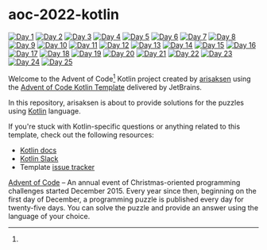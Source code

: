 # aoc-2022-kotlin

[![Day 1](https://img.shields.io/badge/Day--1-solved-green)](https://github.com/arisaksen/aoc-2022-kotlin/blob/main/src/Day01.kt)
[![Day 2](https://img.shields.io/badge/Day--2-solved-green)](https://github.com/arisaksen/aoc-2022-kotlin/blob/main/src/Day02.kt)
[![Day 3](https://img.shields.io/badge/Day--3-solved-green)](https://github.com/arisaksen/aoc-2022-kotlin/blob/main/src/Day03.kt)
[![Day 4](https://img.shields.io/badge/Day--4-solved-green)](https://github.com/arisaksen/aoc-2022-kotlin/blob/main/src/Day04.kt)
[![Day 5](https://img.shields.io/badge/Day--5-solved-green)](https://github.com/arisaksen/aoc-2022-kotlin/blob/main/src/Day05.kt)
[![Day 6](https://img.shields.io/badge/Day--6-solved-green)](https://github.com/arisaksen/aoc-2022-kotlin/blob/main/src/Day06.kt)
[![Day 7](https://img.shields.io/badge/Day--7-solved-green)](https://github.com/arisaksen/aoc-2022-kotlin/blob/main/src/Day07.kt)
[![Day 8](https://img.shields.io/badge/Day--8-solved-green)](https://github.com/arisaksen/aoc-2022-kotlin/blob/main/src/Day08.kt)
[![Day 9](https://img.shields.io/badge/Day--9-todo-yellow)](https://github.com/arisaksen/aoc-2022-kotlin/blob/main/src/Day09.kt)
[![Day 10](https://img.shields.io/badge/Day--10-todo-yellow)](https://github.com/arisaksen/aoc-2022-kotlin/blob/main/src/Day10.kt)
[![Day 11](https://img.shields.io/badge/Day--11-todo-yellow)](https://github.com/arisaksen/aoc-2022-kotlin/blob/main/src/Day11.kt)
[![Day 12](https://img.shields.io/badge/Day--12-todo-yellow)](https://github.com/arisaksen/aoc-2022-kotlin/blob/main/src/Day12.kt)
[![Day 13](https://img.shields.io/badge/Day--13-todo-yellow)](https://github.com/arisaksen/aoc-2022-kotlin/blob/main/src/Day13.kt)
[![Day 14](https://img.shields.io/badge/Day--14-todo-yellow)](https://github.com/arisaksen/aoc-2022-kotlin/blob/main/src/Day14.kt)
[![Day 15](https://img.shields.io/badge/Day--15-todo-yellow)](https://github.com/arisaksen/aoc-2022-kotlin/blob/main/src/Day15.kt)
[![Day 16](https://img.shields.io/badge/Day--16-todo-yellow)](https://github.com/arisaksen/aoc-2022-kotlin/blob/main/src/Day16.kt)
[![Day 17](https://img.shields.io/badge/Day--17-todo-yellow)](https://github.com/arisaksen/aoc-2022-kotlin/blob/main/src/Day17.kt)
[![Day 18](https://img.shields.io/badge/Day--18-todo-yellow)](https://github.com/arisaksen/aoc-2022-kotlin/blob/main/src/Day18.kt)
[![Day 19](https://img.shields.io/badge/Day--19-todo-yellow)](https://github.com/arisaksen/aoc-2022-kotlin/blob/main/src/Day19.kt)
[![Day 20](https://img.shields.io/badge/Day--20-todo-yellow)](https://github.com/arisaksen/aoc-2022-kotlin/blob/main/src/Day20.kt)
[![Day 21](https://img.shields.io/badge/Day--21-todo-yellow)](https://github.com/arisaksen/aoc-2022-kotlin/blob/main/src/Day21.kt)
[![Day 22](https://img.shields.io/badge/Day--22-todo-yellow)](https://github.com/arisaksen/aoc-2022-kotlin/blob/main/src/Day22.kt)
[![Day 23](https://img.shields.io/badge/Day--23-todo-yellow)](https://github.com/arisaksen/aoc-2022-kotlin/blob/main/src/Day23.kt)
[![Day 24](https://img.shields.io/badge/Day--24-todo-yellow)](https://github.com/arisaksen/aoc-2022-kotlin/blob/main/src/Day24.kt)
[![Day 25](https://img.shields.io/badge/Day--25-todo-yellow)](https://github.com/arisaksen/aoc-2022-kotlin/blob/main/src/Day25.kt)

Welcome to the Advent of Code[^aoc] Kotlin project created by [arisaksen][github] using
the [Advent of Code Kotlin Template][template] delivered by JetBrains.

In this repository, arisaksen is about to provide solutions for the puzzles using [Kotlin][kotlin] language.

If you're stuck with Kotlin-specific questions or anything related to this template, check out the following resources:

- [Kotlin docs][docs]
- [Kotlin Slack][slack]
- Template [issue tracker][issues]

[^aoc]:
[Advent of Code][aoc] – An annual event of Christmas-oriented programming challenges started December 2015.
Every year since then, beginning on the first day of December, a programming puzzle is published every day for
twenty-five days.
You can solve the puzzle and provide an answer using the language of your choice.

[aoc]: https://adventofcode.com

[docs]: https://kotlinlang.org/docs/home.html

[github]: https://github.com/arisaksen

[issues]: https://github.com/kotlin-hands-on/advent-of-code-kotlin-template/issues

[kotlin]: https://kotlinlang.org

[slack]: https://surveys.jetbrains.com/s3/kotlin-slack-sign-up

[template]: https://github.com/kotlin-hands-on/advent-of-code-kotlin-template

